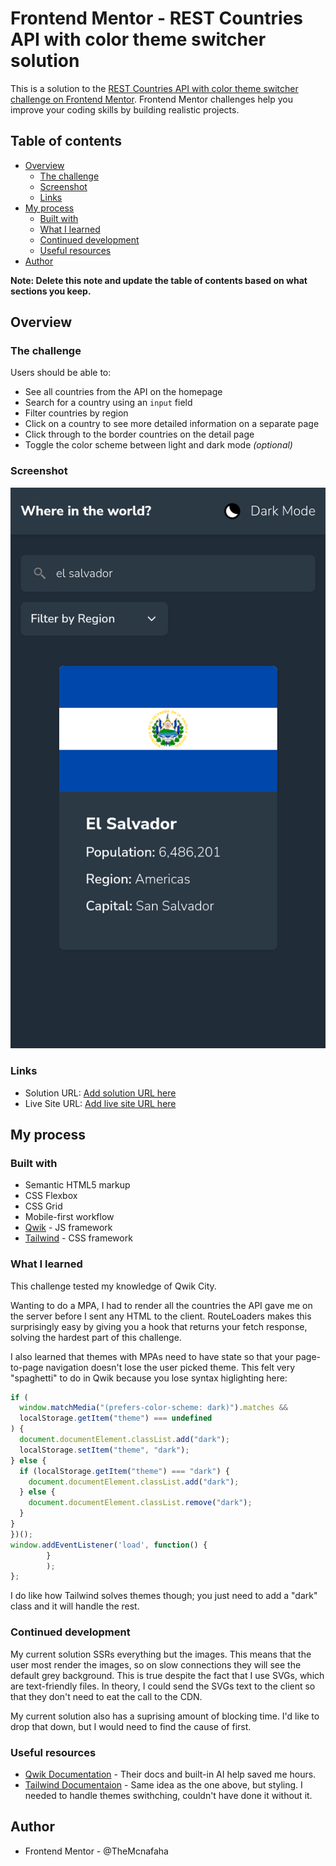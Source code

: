 # Frontend Mentor - REST Countries API with color theme switcher solution

This is a solution to the [REST Countries API with color theme switcher challenge on Frontend Mentor](https://www.frontendmentor.io/challenges/rest-countries-api-with-color-theme-switcher-5cacc469fec04111f7b848ca). Frontend Mentor challenges help you improve your coding skills by building realistic projects.

## Table of contents

- [Overview](#overview)
  - [The challenge](#the-challenge)
  - [Screenshot](#screenshot)
  - [Links](#links)
- [My process](#my-process)
  - [Built with](#built-with)
  - [What I learned](#what-i-learned)
  - [Continued development](#continued-development)
  - [Useful resources](#useful-resources)
- [Author](#author)

**Note: Delete this note and update the table of contents based on what sections you keep.**

## Overview

### The challenge

Users should be able to:

- See all countries from the API on the homepage
- Search for a country using an `input` field
- Filter countries by region
- Click on a country to see more detailed information on a separate page
- Click through to the border countries on the detail page
- Toggle the color scheme between light and dark mode _(optional)_

### Screenshot

![Preview of project](./screenshot.png)

### Links

- Solution URL: [Add solution URL here](https://github.com/TheMcnafaha/fe-rest-country)
- Live Site URL: [Add live site URL here](https://fe-rest-country.vercel.app/)

## My process

### Built with

- Semantic HTML5 markup
- CSS Flexbox
- CSS Grid
- Mobile-first workflow
- [Qwik](https://qwik.builder.io/) - JS framework
- [Tailwind](https://tailwindcss.com/) - CSS framework

### What I learned

This challenge tested my knowledge of Qwik City.

Wanting to do a MPA, I had to render all the countries the API gave me on the server before I sent any HTML to the client.
RouteLoaders makes this surprisingly easy by giving you a hook that returns your fetch response, solving the hardest part of this challenge.

I also learned that themes with MPAs need to have state so that your page-to-page navigation doesn't lose the user picked theme. This felt very "spaghetti" to do in Qwik
because you lose syntax higlighting here:

```js
if (
  window.matchMedia("(prefers-color-scheme: dark)").matches &&
  localStorage.getItem("theme") === undefined
) {
  document.documentElement.classList.add("dark");
  localStorage.setItem("theme", "dark");
} else {
  if (localStorage.getItem("theme") === "dark") {
    document.documentElement.classList.add("dark");
  } else {
    document.documentElement.classList.remove("dark");
  }
}
})();
window.addEventListener('load', function() {
        }
        );
};
```

I do like how Tailwind solves themes though; you just need to add a "dark" class and it will handle the rest.

### Continued development

My current solution SSRs everything but the images. This means that the user most render the images, so on slow connections they will see the default grey background. This is true despite the fact that
I use SVGs, which are text-friendly files. In theory, I could send the SVGs text to the client so that they don't need to eat the call to the CDN.

My current solution also has a suprising amount of blocking time. I'd like to drop that down, but I would need to find the cause of first.

### Useful resources

- [Qwik Documentation](https://qwik.builder.io/) - Their docs and built-in AI help saved me hours.
- [Tailwind Documentaion](https://tailwindcss.com/docs/installation) - Same idea as the one above, but styling. I needed to handle themes swithching, couldn't have done it without it.

## Author

- Frontend Mentor - @TheMcnafaha
